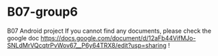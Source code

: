 # B07-group6
B07 Android project
If you cannot find any documents, please check the google doc https://docs.google.com/document/d/12aFb44VifMJo-SNLdMrVQcqtrPvWov67__P6y64TRX8/edit?usp=sharing !
